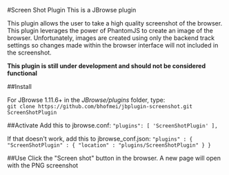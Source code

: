 #Screen Shot Plugin
This is a JBrowse plugin
 
This plugin allows the user to take a high quality screenshot of the browser.
This plugin leverages the power of PhantomJS to create an image of the browser. Unfortunately, images are created using only the backend track settings so changes made within the browser interface will not included in the screenshot.


**This plugin is still under development and should not be considered functional**

##Install

For JBrowse 1.11.6+ in the _JBrowse/plugins_ folder, type:  
``git clone https://github.com/bhofmei/jbplugin-screenshot.git ScreenShotPlugin``

##Activate
Add this to jbrowse.conf:
    ``"plugins": [
        'ScreenShotPlugin'
    ],``

If that doesn't work, add this to jbrowse_conf.json:
    ``"plugins" : {
        "ScreenShotPlugin" : { "location" : "plugins/ScreenShotPlugin" }
    }``
    
##Use
Click the "Screen shot" button in the browser. A new page will open with the PNG screenshot